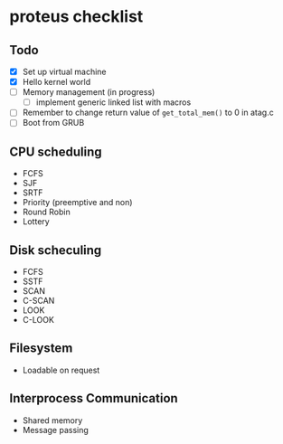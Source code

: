 # proteus checklist
## Todo
- [x] Set up virtual machine
- [x] Hello kernel world
- [ ] Memory management (in progress)
  - [ ] implement generic linked list with macros
- [ ] Remember to change return value of `get_total_mem()` to 0 in atag.c
- [ ] Boot from GRUB

## CPU scheduling
  * FCFS
  * SJF
  * SRTF
  * Priority (preemptive and non)
  * Round Robin
  * Lottery

## Disk scheculing
  * FCFS
  * SSTF
  * SCAN
  * C-SCAN
  * LOOK
  * C-LOOK

## Filesystem
  * Loadable on request

## Interprocess Communication
  * Shared memory
  * Message passing
